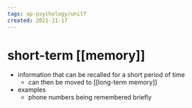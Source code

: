 ```yaml
---
tags: ap-psychology/unit7 
created: 2021-11-17
---
```


# short-term [[memory]]

- information that can be recalled for a short period of time
	- can then be moved to [[long-term memory]]
- examples
	- phone numbers being remembered briefly

<!---->
